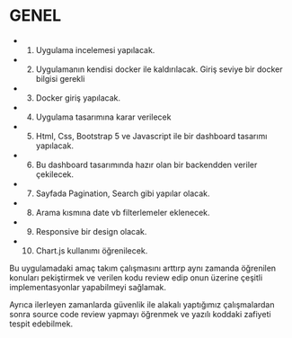 # GENEL

- 1) Uygulama incelemesi yapılacak.
- 2) Uygulamanın kendisi docker ile kaldırılacak. Giriş seviye bir docker bilgisi gerekli
- 3) Docker giriş yapılacak.
- 4) Uygulama tasarımına karar verilecek
- 5) Html, Css, Bootstrap 5 ve Javascript ile bir dashboard tasarımı yapılacak.
- 6) Bu dashboard tasarımında hazır olan bir backendden veriler çekilecek.
- 7) Sayfada Pagination, Search gibi yapılar olacak.
- 8) Arama kısmına date vb filterlemeler eklenecek.
- 9) Responsive bir design olacak.
- 10) Chart.js kullanımı öğrenilecek.

Bu uygulamadaki amaç takım çalışmasını arttırp aynı zamanda öğrenilen konuları pekiştirmek ve verilen kodu 
review edip onun üzerine çeşitli implementasyonlar yapabilmeyi sağlamak.

Ayrıca ilerleyen zamanlarda güvenlik ile alakalı yaptığımız çalışmalardan sonra source code review
yapmayı öğrenmek ve yazılı koddaki zafiyeti tespit edebilmek.

